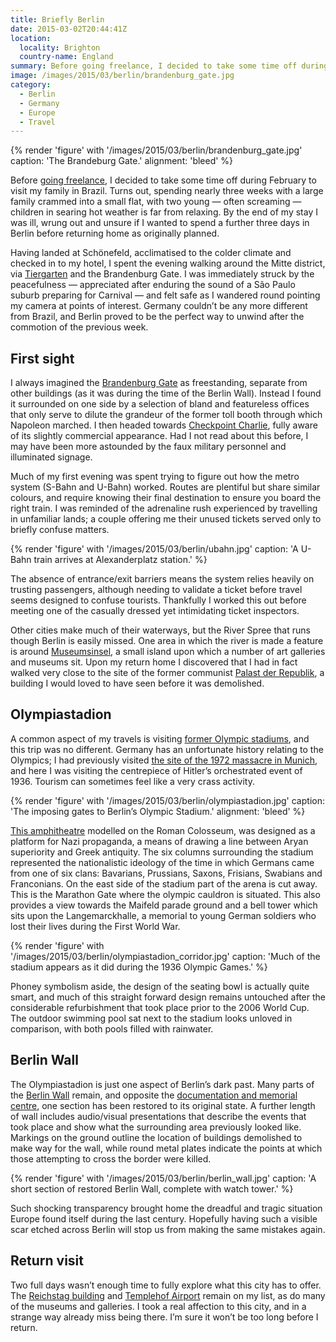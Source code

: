 ```yaml
---
title: Briefly Berlin
date: 2015-03-02T20:44:41Z
location:
  locality: Brighton
  country-name: England
summary: Before going freelance, I decided to take some time off during February. Part of this included spending a few days in Berlin.
image: /images/2015/03/berlin/brandenburg_gate.jpg
category:
  - Berlin
  - Germany
  - Europe
  - Travel
---
```

{% render 'figure' with '/images/2015/03/berlin/brandenburg_gate.jpg'
  caption: 'The Brandeburg Gate.'
  alignment: 'bleed'
%}

Before [going freelance][1], I decided to take some time off during February to visit my family in Brazil. Turns out, spending nearly three weeks with a large family crammed into a small flat, with two young — often screaming — children in searing hot weather is far from relaxing. By the end of my stay I was ill, wrung out and unsure if I wanted to spend a further three days in Berlin before returning home as originally planned.

Having landed at Schönefeld, acclimatised to the colder climate and checked in to my hotel, I spent the evening walking around the Mitte district, via [Tiergarten][2] and the Brandenburg Gate. I was immediately struck by the peacefulness — appreciated after enduring the sound of a São Paulo suburb preparing for Carnival — and felt safe as I wandered round pointing my camera at points of interest. Germany couldn’t be any more different from Brazil, and Berlin proved to be the perfect way to unwind after the commotion of the previous week.

## First sight

I always imagined the [Brandenburg Gate][3] as freestanding, separate from other buildings (as it was during the time of the Berlin Wall). Instead I found it surrounded on one side by a selection of bland and featureless offices that only serve to dilute the grandeur of the former toll booth through which Napoleon marched. I then headed towards [Checkpoint Charlie][4], fully aware of its slightly commercial appearance. Had I not read about this before, I may have been more astounded by the faux military personnel and illuminated signage.

Much of my first evening was spent trying to figure out how the metro system (S-Bahn and U-Bahn) worked. Routes are plentiful but share similar colours, and require knowing their final destination to ensure you board the right train. I was reminded of the adrenaline rush experienced by travelling in unfamiliar lands; a couple offering me their unused tickets served only to briefly confuse matters.

{% render 'figure' with '/images/2015/03/berlin/ubahn.jpg'
  caption: 'A U-Bahn train arrives at Alexanderplatz station.'
%}

The absence of entrance/exit barriers means the system relies heavily on trusting passengers, although needing to validate a ticket before travel seems designed to confuse tourists. Thankfully I worked this out before meeting one of the casually dressed yet intimidating ticket inspectors.

Other cities make much of their waterways, but the River Spree that runs though Berlin is easily missed. One area in which the river is made a feature is around [Museumsinsel][5], a small island upon which a number of art galleries and museums sit. Upon my return home I discovered that I had in fact walked very close to the site of the former communist [Palast der Republik][6], a building I would loved to have seen before it was demolished.

## Olympiastadion

A common aspect of my travels is visiting [former Olympic stadiums][7], and this trip was no different. Germany has an unfortunate history relating to the Olympics; I had previously visited [the site of the 1972 massacre in Munich][8], and here I was visiting the centrepiece of Hitler’s orchestrated event of 1936. Tourism can sometimes feel like a very crass activity.

{% render 'figure' with '/images/2015/03/berlin/olympiastadion.jpg'
  caption: 'The imposing gates to Berlin’s Olympic Stadium.'
  alignment: 'bleed'
%}

[This amphitheatre][9] modelled on the Roman Colosseum, was designed as a platform for Nazi propaganda, a means of drawing a line between Aryan superiority and Greek antiquity. The six columns surrounding the stadium represented the nationalistic ideology of the time in which Germans came from one of six clans: Bavarians, Prussians, Saxons, Frisians, Swabians and Franconians. On the east side of the stadium part of the arena is cut away. This is the Marathon Gate where the olympic cauldron is situated. This also provides a view towards the Maifeld parade ground and a bell tower which sits upon the Langemarckhalle, a memorial to young German soldiers who lost their lives during the First World War.

{% render 'figure' with '/images/2015/03/berlin/olympiastadion_corridor.jpg'
  caption: 'Much of the stadium appears as it did during the 1936 Olympic Games.'
%}

Phoney symbolism aside, the design of the seating bowl is actually quite smart, and much of this straight forward design remains untouched after the considerable refurbishment that took place prior to the 2006 World Cup. The outdoor swimming pool sat next to the stadium looks unloved in comparison, with both pools filled with rainwater.

## Berlin Wall

The Olympiastadion is just one aspect of Berlin’s dark past. Many parts of the [Berlin Wall][10] remain, and opposite the [documentation and memorial centre][11], one section has been restored to its original state. A further length of wall includes audio/visual presentations that describe the events that took place and show what the surrounding area previously looked like. Markings on the ground outline the location of buildings demolished to make way for the wall, while round metal plates indicate the points at which those attempting to cross the border were killed.

{% render 'figure' with '/images/2015/03/berlin/berlin_wall.jpg'
  caption: 'A short section of restored Berlin Wall, complete with watch tower.'
%}

Such shocking transparency brought home the dreadful and tragic situation Europe found itself during the last century. Hopefully having such a visible scar etched across Berlin will stop us from making the same mistakes again.

## Return visit

Two full days wasn’t enough time to fully explore what this city has to offer. The [Reichstag building][12] and [Templehof Airport][13] remain on my list, as do many of the museums and galleries. I took a real affection to this city, and in a strange way already miss being there. I’m sure it won’t be too long before I return.

[1]: /2015/01/changing_gears
[2]: https://en.wikipedia.org/wiki/Großer_Tiergarten
[3]: https://en.wikipedia.org/wiki/Brandenburg_Gate
[4]: https://en.wikipedia.org/wiki/Checkpoint_Charlie
[5]: https://en.wikipedia.org/wiki/Museum_Island
[6]: https://en.wikipedia.org/wiki/Palace_of_the_Republic_(Berlin)
[7]: https://en.wikipedia.org/wiki/Olympic_Stadium
[8]: https://www.flickr.com/photos/paulrobertlloyd/4164185532/in/set-72157622824259243
[9]: https://en.wikipedia.org/wiki/Olympic_Stadium_(Berlin)
[10]: https://en.wikipedia.org/wiki/Berlin_Wall
[11]: http://www.berliner-mauer-gedenkstaette.de/en/
[12]: https://en.wikipedia.org/wiki/Reichstag_building
[13]: https://en.wikipedia.org/wiki/Berlin_Tempelhof_Airport
